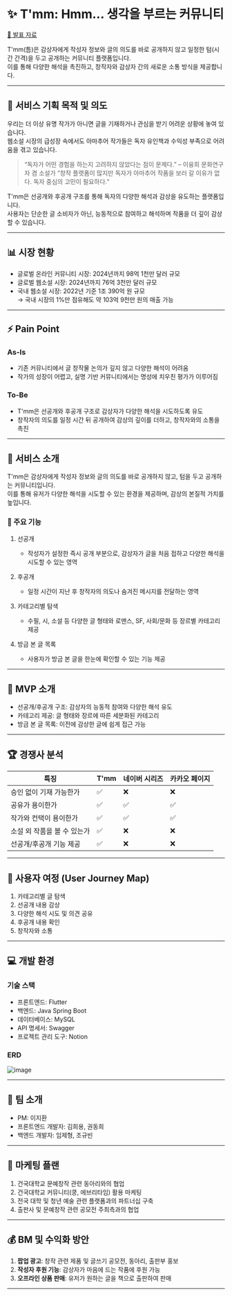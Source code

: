 # ✨ T'mm: Hmm... 생각을 부르는 커뮤니티

[📄 발표 자료](https://github.com/user-attachments/files/18394504/Code.Nova.T.mm.pdf)  

T'mm(틈)은 감상자에게 작성자 정보와 글의 의도를 바로 공개하지 않고 일정한 텀(시간 간격)을 두고 공개하는 커뮤니티 플랫폼입니다.  
이를 통해 다양한 해석을 촉진하고, 창작자와 감상자 간의 새로운 소통 방식을 제공합니다.

---

## 🎯 서비스 기획 목적 및 의도

우리는 더 이상 유명 작가가 아니면 글을 기재하거나 관심을 받기 어려운 상황에 놓여 있습니다.  
웹소설 시장의 급성장 속에서도 아마추어 작가들은 독자 유인책과 수익성 부족으로 어려움을 겪고 있습니다.

> “독자가 어떤 경험을 하는지 고려하지 않았다는 점이 문제다.” – 이융희 문화연구자 겸 소설가 
> “창작 플랫폼이 많지만 독자가 아마추어 작품을 보러 갈 이유가 없다. 독자 중심의 고민이 필요하다.”

T'mm은 선공개와 후공개 구조를 통해 독자의 다양한 해석과 감상을 유도하는 플랫폼입니다.  
사용자는 단순한 글 소비자가 아닌, 능동적으로 참여하고 해석하며 작품을 더 깊이 감상할 수 있습니다.

---

## 📊 시장 현황

- 글로벌 온라인 커뮤니티 시장: 2024년까지 98억 1천만 달러 규모  
- 글로벌 웹소설 시장: 2024년까지 76억 3천만 달러 규모  
- 국내 웹소설 시장: 2022년 기준 1조 390억 원 규모  
  → 국내 시장의 1%만 점유해도 약 103억 9천만 원의 매출 가능

---

## ⚡ Pain Point

### As-Is
- 기존 커뮤니티에서 글 창작물 논의가 깊지 않고 다양한 해석이 어려움  
- 작가의 성장이 어렵고, 실명 기반 커뮤니티에서는 명성에 치우친 평가가 이루어짐

### To-Be
- T'mm은 선공개와 후공개 구조로 감상자가 다양한 해석을 시도하도록 유도  
- 창작자의 의도를 일정 시간 뒤 공개하여 감상의 깊이를 더하고, 창작자와의 소통을 촉진

---

## 📜 서비스 소개

T'mm은 감상자에게 작성자 정보와 글의 의도를 바로 공개하지 않고, 텀을 두고 공개하는 커뮤니티입니다.  
이를 통해 유저가 다양한 해석을 시도할 수 있는 환경을 제공하며, 감상의 본질적 가치를 높입니다.

### 🌟 주요 기능

1. 선공개  
   - 작성자가 설정한 즉시 공개 부분으로, 감상자가 글을 처음 접하고 다양한 해석을 시도할 수 있는 영역

2. 후공개 
   - 일정 시간이 지난 후 창작자의 의도나 숨겨진 메시지를 전달하는 영역

3. 카테고리별 탐색  
   - 수필, 시, 소설 등 다양한 글 형태와 로맨스, SF, 사회/문화 등 장르별 카테고리 제공

4. 방금 본 글 목록 
   - 사용자가 방금 본 글을 한눈에 확인할 수 있는 기능 제공

---

## 🚀 MVP 소개

- 선공개/후공개 구조: 감상자의 능동적 참여와 다양한 해석 유도  
- 카테고리 제공: 글 형태와 장르에 따른 세분화된 카테고리  
- 방금 본 글 목록: 이전에 감상한 글에 쉽게 접근 가능

---

## 🏆 경쟁사 분석

| 특징                  | T'mm | 네이버 시리즈 | 카카오 페이지 |
|-----------------------|------|---------------|---------------|
| 승인 없이 기재 가능한가   | ✅   | ❌            | ❌            |
| 공유가 용이한가          | ✅   | ✅            | ✅            |
| 작가와 컨택이 용이한가    | ✅   | ✅            | ✅            |
| 소설 외 작품을 볼 수 있는가 | ✅   | ❌            | ❌            |
| 선공개/후공개 기능 제공   | ✅   | ❌            | ❌            |

---

## 🌟 사용자 여정 (User Journey Map)

1. 카테고리별 글 탐색  
2. 선공개 내용 감상  
3. 다양한 해석 시도 및 의견 공유  
4. 후공개 내용 확인 
5. 창작자와 소통

---

## 💻 개발 환경

### 기술 스택
- 프론트엔드: Flutter  
- 백엔드: Java Spring Boot  
- 데이터베이스: MySQL  
- API 명세서: Swagger  
- 프로젝트 관리 도구: Notion

### ERD
![image](https://github.com/user-attachments/assets/6f3a8775-f8d9-4c53-9508-0243fef8e1ba)

---

## 👥 팀 소개

- PM: 이지환  
- 프론트엔드 개발자: 김희용, 권동희  
- 백엔드 개발자: 임제형, 조규빈  

---

## 📣 마케팅 플랜

1. 건국대학교 문예창작 관련 동아리와의 협업 
2. 건국대학교 커뮤니티(쿵, 에브리타임) 활용 마케팅
3. 전국 대학 및 청년 예술 관련 플랫폼과의 파트너십 구축  
4. 출판사 및 문예창작 관련 공모전 주최측과의 협업

---

## 💰 BM 및 수익화 방안

1. **팝업 광고**: 창작 관련 제품 및 글쓰기 공모전, 동아리, 출판부 홍보  
2. **작성자 후원 기능**: 감상자가 마음에 드는 작품에 후원 가능  
3. **오프라인 상품 판매**: 유저가 원하는 글을 책으로 출판하여 판매

---

